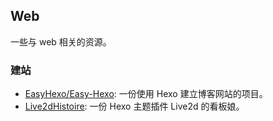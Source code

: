 ## Web

一些与 web 相关的资源。

### 建站

- [EasyHexo/Easy-Hexo](https://github.com/EasyHexo/Easy-Hexo): 一份使用 Hexo 建立博客网站的项目。
- [Live2dHistoire](https://github.com/eeg1412/Live2dHistoire): 一份 Hexo 主题插件 Live2d 的看板娘。
